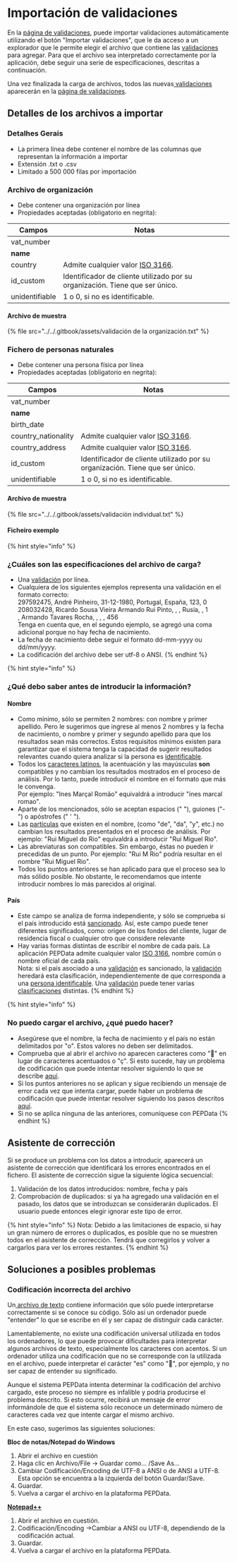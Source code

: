 # Importación de validaciones

En la [página de validaciones](../configuracoes/#validacoes), puede importar validaciones automáticamente utilizando el botón "Importar validaciones", que le da acceso a un explorador que le permite elegir el archivo que contiene las [validaciones](../../glossario/glossario-aplicacao.md#validacion) para agregar. Para que el archivo sea interpretado correctamente por la aplicación, debe seguir una serie de especificaciones, descritas a continuación.

Una vez finalizada la carga de archivos, todos las nuevas[ validaciones](../../glossario/glossario-aplicacao.md#validacion) aparecerán  en la [página de validaciones](./).

## Detalles de los archivos a importar

### Detalhes Gerais

* La primera línea debe contener el nombre de las columnas que representan la información a importar&#x20;
* Extensión .txt o .csv&#x20;
* Limitado a 500 000 filas por importación

### Archivo de organización

* Debe contener una organización por línea&#x20;
* Propiedades aceptadas (obligatorio en negrita):

| Campos         | Notas                                                                        |
| -------------- | ---------------------------------------------------------------------------- |
| vat\_number    |                                                                              |
| **name**       |                                                                              |
| country        | Admite cualquier valor [ISO 3166](https://en.wikipedia.org/wiki/ISO\_3166).  |
| id\_custom     | Identificador de cliente utilizado por su organización. Tiene que ser único. |
| unidentifiable | 1 o 0, si no es identificable.                                               |

#### Archivo de muestra

{% file src="../../.gitbook/assets/validación de la organización.txt" %}

### Fichero de personas naturales

* Debe contener una persona física por línea&#x20;
* Propiedades aceptadas (obligatorio en negrita):

| Campos               | Notas                                                                        |
| -------------------- | ---------------------------------------------------------------------------- |
| vat\_number          |                                                                              |
| **name**             |                                                                              |
| birth\_date          |                                                                              |
| country\_nationality | Admite cualquier valor [ISO 3166](https://en.wikipedia.org/wiki/ISO\_3166).  |
| country\_address     | Admite cualquier valor [ISO 3166](https://en.wikipedia.org/wiki/ISO\_3166).  |
| id\_custom           | Identificador de cliente utilizado por su organización. Tiene que ser único. |
| unidentifiable       | 1 o 0, si no es identificable.                                               |

#### Archivo de muestra

{% file src="../../.gitbook/assets/validación individual.txt" %}

#### Ficheiro exemplo

{% hint style="info" %}
### ¿Cuáles son las especificaciones del archivo de carga?

* Una [validación](../../glossario/glossario-aplicacao.md#validacion) por línea.
* Cualquiera de los siguientes ejemplos representa una validación en el formato correcto: \
  297592475, André Pinheiro, 31-12-1980, Portugal, España, 123, 0 \
  208032428, Ricardo Sousa Vieira Armando Rui Pinto, , , Rusia, , 1\
  , Armando Tavares Rocha, , , , 456\
  Tenga en cuenta que, en el segundo ejemplo, se agregó una coma adicional porque no hay fecha de nacimiento.
* La fecha de nacimiento debe seguir el formato dd-mm-yyyy ou dd/mm/yyyy.
* La codificación del archivo debe ser utf-8 o ANSI.
{% endhint %}

{% hint style="info" %}
### ¿Qué debo saber antes de introducir la información?

#### Nombre

* Como mínimo, sólo se permiten 2 nombres: con nombre y primer apellido. Pero le sugerimos que ingrese al menos 2 nombres y la fecha de nacimiento, o nombre y primer y segundo apellido para que los resultados sean más correctos. Estos requisitos mínimos existen para garantizar que el sistema tenga la capacidad de sugerir resultados relevantes cuando quiera analizar si la persona es [identificable](../../glossario/glossario-aplicacao.md#pessoa-identificavel).&#x20;
* Todos los [caracteres latinos](https://en.wikipedia.org/wiki/ISO/IEC\_8859-1), la acentuación y las mayúsculas **son** compatibles y no cambian los resultados mostrados en el proceso de análisis. Por lo tanto, puede introducir el nombre en el formato que más le convenga. \
  Por ejemplo: "Ines Marçal Romão" equivaldrá a introducir "ines marcal romao".
* Aparte de los mencionados, sólo se aceptan espacios (" "), guiones ("-") o apóstrofes (" ' ").
* Las [partículas](https://www.irn.mj.pt/IRN/sections/irn/a\_registral/registo-civil/docs-do-civil/dar-o-nome/) que existen en el nombre, (como "de", "da", "y", etc.) no cambian los resultados presentados en el proceso de análisis. Por ejemplo: "Rui Miguel do Rio" equivaldrá a introducir "Rui Miguel Rio".
* Las abreviaturas son compatibles. Sin embargo, éstas no pueden ir precedidas de un punto. Por ejemplo: "Rui M Rio" podría resultar en el nombre "Rui Miguel Rio".
* Todos los puntos anteriores se han aplicado para que el proceso sea lo más sólido posible. No obstante, le recomendamos que intente introducir nombres lo más parecidos al original.

#### País

* Este campo se analiza de forma independiente, y sólo se comprueba si el país introducido está [sancionado](../../glossario/glossario-aplicacao.md#pais-sancionado). Así, este campo puede tener diferentes significados, como: origen de los fondos del cliente, lugar de residencia fiscal o cualquier otro que considere relevante
* Hay varias formas distintas de escribir el nombre de cada país. La aplicación PEPData admite cualquier valor [ISO 3166](https://en.wikipedia.org/wiki/ISO\_3166), nombre común o nombre oficial de cada país.\
  Nota: si el país asociado a una [validación](../../glossario/glossario-aplicacao.md#validacao) es sancionado, la [validación](../../glossario/glossario-aplicacao.md#validacao) heredará esta clasificación, independientemente de que corresponda a una [persona identificable](../../glossario/glossario-aplicacao.md#pessoa-identificavel). Una [validación](../../glossario/glossario-aplicacao.md#validacao) puede tener varias [clasificaciones](../../glossario/glossario-aplicacao.md#classificacao) distintas.&#x20;
{% endhint %}

{% hint style="info" %}
### No puedo cargar el archivo, ¿qué puedo hacer?

* Asegúrese que el nombre, la fecha de nacimiento y el país no están delimitados por "o". Estos valores no deben ser delimitados.
* Comprueba que al abrir el archivo no aparecen caracteres como "" en lugar de caracteres acentuados o "ç". Si esto sucede, hay un problema de codificación que puede intentar resolver siguiendo lo que se describe [aquí](upload-de-validacoes.md#codificacao-incorreta-do-ficheiro).
* Si los puntos anteriores no se aplican y sigue recibiendo un mensaje de error cada vez que intenta cargar, puede haber un problema de codificación que puede intentar resolver siguiendo los pasos descritos [aquí](upload-de-validacoes.md#codificacao-incorreta-do-ficheiro).
* Si no se aplica ninguna de las anteriores, comuníquese con PEPData
{% endhint %}

## Asistente de corrección

Si se produce un problema con los datos a introducir, aparecerá un asistente de corrección que identificará los errores encontrados en el fichero. El asistente de corrección sigue la siguiente lógica secuencial:

1. Validación de los datos introducidos: nombre, fecha y país
2. Comprobación de duplicados: si ya ha agregado una validación en el pasado, los datos que se introduzcan se considerarán duplicados. El usuario puede entonces elegir ignorar este tipo de error.

{% hint style="info" %}
Nota: Debido a las limitaciones de espacio, si hay un gran número de errores o duplicados, es posible que no se muestren todos en el asistente de corrección. Tendrá que corregirlos y volver a cargarlos para ver los errores restantes.
{% endhint %}

## Soluciones a posibles problemas

### Codificación incorrecta del archivo

Un[ archivo de texto](https://es.wikipedia.org/wiki/Archivo\_de\_texto) contiene información que sólo puede interpretarse correctamente si se conoce su código. Sólo así un ordenador puede "entender" lo que se escribe en él y ser capaz de distinguir cada carácter.&#x20;

Lamentablemente, no existe una codificación universal utilizada en todos los ordenadores, lo que puede provocar dificultades para interpretar algunos archivos de texto, especialmente los caracteres con acentos. Si un ordenador utiliza una codificación que no se corresponde con la utilizada en el archivo, puede interpretar el carácter "es" como "", por ejemplo, y no ser capaz de entender su significado.

Aunque el sistema PEPData intenta determinar la codificación del archivo cargado, este proceso no siempre es infalible y podría producirse el problema descrito. Si esto ocurre, recibirá un mensaje de error informándole de que el sistema sólo reconoce un determinado número de caracteres cada vez que intente cargar el mismo archivo.

En este caso, sugerimos las siguientes soluciones:

**Bloc de notas/Notepad do Windows**&#x20;

1. Abrir el archivo en cuestión
2. Haga clic en Archivo/File -> Guardar como... /Save As...
3. Cambiar Codificación/Encoding de UTF-8 a ANSI o de ANSI a UTF-8. Esta opción se encuentra a la izquierda del botón Guardar/Save.
4. Guardar.
5. Vuelva a cargar el archivo en la plataforma PEPData.

[**Notepad++**](https://notepad-plus-plus.org/)

1. Abrir el archivo en cuestión.&#x20;
2. Codificación/Encoding ->Cambiar a ANSI ou UTF-8, dependiendo de la codificación actual.
3. Guardar.
4. Vuelva a cargar el archivo en la plataforma PEPData.


